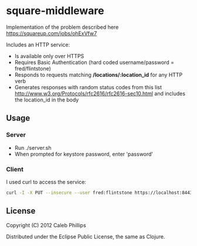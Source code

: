 # square-middleware

Implementation of the problem described here https://squareup.com/jobs/ohExVfw7

Includes an HTTP service:

* Is available only over HTTPS
* Requires Basic Authentication (hard coded username/password = fred/flintstone)
* Responds to requests matching **/locations/:location_id** for any HTTP verb
* Generates responses with random status codes from this list http://www.w3.org/Protocols/rfc2616/rfc2616-sec10.html and includes the location_id in the body

## Usage

### Server

* Run ./server.sh
* When prompted for keystore password, enter 'password'

### Client

I used curl to access the service:

```bash
curl -I -X PUT --insecure --user fred:flintstone https://localhost:8443/locations/123
```

## License

Copyright (C) 2012 Caleb Phillips

Distributed under the Eclipse Public License, the same as Clojure.
